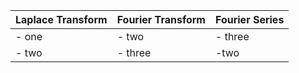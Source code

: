 |Laplace Transform|Fourier Transform|Fourier Series
|--|--|--
|- one |- two |- three
|- two |- three |-two